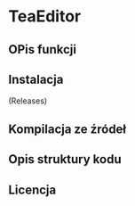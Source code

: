 # TeaEditor

## OPis funkcji

## Instalacja
(Releases)

## Kompilacja ze źródeł

## Opis struktury kodu

## Licencja
